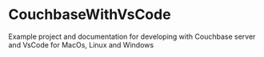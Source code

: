 # CouchbaseWithVsCode
Example project and documentation for developing with Couchbase server and VsCode for MacOs, Linux and Windows
